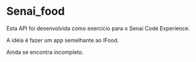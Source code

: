 # Senai_food

Esta API foi desenvolvida como exercício para o Senai Code Experience. 

A idéia é fazer um app semelhante ao IFood.

Ainda se encontra incompleto.
